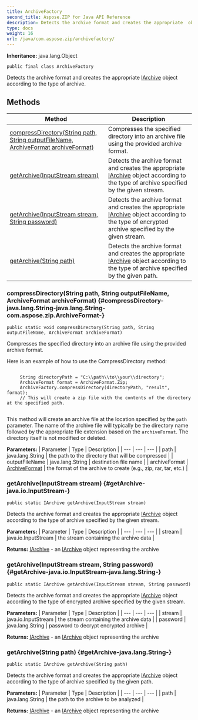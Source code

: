 ```yaml
---
title: ArchiveFactory
second_title: Aspose.ZIP for Java API Reference
description: Detects the archive format and creates the appropriate  object according to the type of archive.
type: docs
weight: 16
url: /java/com.aspose.zip/archivefactory/
---
```


**Inheritance:**
java.lang.Object
```
public final class ArchiveFactory
```

Detects the archive format and creates the appropriate [IArchive](../../com.aspose.zip/iarchive) object according to the type of archive.
## Methods

| Method | Description |
| --- | --- |
| [compressDirectory(String path, String outputFileName, ArchiveFormat archiveFormat)](#compressDirectory-java.lang.String-java.lang.String-com.aspose.zip.ArchiveFormat-) | Compresses the specified directory into an archive file using the provided archive format. |
| [getArchive(InputStream stream)](#getArchive-java.io.InputStream-) | Detects the archive format and creates the appropriate [IArchive](../../com.aspose.zip/iarchive) object according to the type of archive specified by the given stream. |
| [getArchive(InputStream stream, String password)](#getArchive-java.io.InputStream-java.lang.String-) | Detects the archive format and creates the appropriate [IArchive](../../com.aspose.zip/iarchive) object according to the type of encrypted archive specified by the given stream. |
| [getArchive(String path)](#getArchive-java.lang.String-) | Detects the archive format and creates the appropriate [IArchive](../../com.aspose.zip/iarchive) object according to the type of archive specified by the given path. |
### compressDirectory(String path, String outputFileName, ArchiveFormat archiveFormat) {#compressDirectory-java.lang.String-java.lang.String-com.aspose.zip.ArchiveFormat-}
```
public static void compressDirectory(String path, String outputFileName, ArchiveFormat archiveFormat)
```


Compresses the specified directory into an archive file using the provided archive format.

Here is an example of how to use the CompressDirectory method:

```

     String directoryPath = "C:\\path\\to\\your\\directory";
     ArchiveFormat format = ArchiveFormat.Zip;
     ArchiveFactory.compressDirectory(directoryPath, "result", format);
     // This will create a zip file with the contents of the directory at the specified path.
 
```

This method will create an archive file at the location specified by the `path` parameter. The name of the archive file will typically be the directory name followed by the appropriate file extension based on the `archiveFormat`. The directory itself is not modified or deleted.

**Parameters:**
| Parameter | Type | Description |
| --- | --- | --- |
| path | java.lang.String | the path to the directory that will be compressed |
| outputFileName | java.lang.String | destination file name |
| archiveFormat | [ArchiveFormat](../../com.aspose.zip/archiveformat) | the format of the archive to create (e.g., zip, rar, tar, etc.) |

### getArchive(InputStream stream) {#getArchive-java.io.InputStream-}
```
public static IArchive getArchive(InputStream stream)
```


Detects the archive format and creates the appropriate [IArchive](../../com.aspose.zip/iarchive) object according to the type of archive specified by the given stream.

**Parameters:**
| Parameter | Type | Description |
| --- | --- | --- |
| stream | java.io.InputStream | the stream containing the archive data |

**Returns:**
[IArchive](../../com.aspose.zip/iarchive) - an [IArchive](../../com.aspose.zip/iarchive) object representing the archive
### getArchive(InputStream stream, String password) {#getArchive-java.io.InputStream-java.lang.String-}
```
public static IArchive getArchive(InputStream stream, String password)
```


Detects the archive format and creates the appropriate [IArchive](../../com.aspose.zip/iarchive) object according to the type of encrypted archive specified by the given stream.

**Parameters:**
| Parameter | Type | Description |
| --- | --- | --- |
| stream | java.io.InputStream | the stream containing the archive data |
| password | java.lang.String | password to decrypt encrypted archive |

**Returns:**
[IArchive](../../com.aspose.zip/iarchive) - an [IArchive](../../com.aspose.zip/iarchive) object representing the archive
### getArchive(String path) {#getArchive-java.lang.String-}
```
public static IArchive getArchive(String path)
```


Detects the archive format and creates the appropriate [IArchive](../../com.aspose.zip/iarchive) object according to the type of archive specified by the given path.

**Parameters:**
| Parameter | Type | Description |
| --- | --- | --- |
| path | java.lang.String | the path to the archive to be analyzed |

**Returns:**
[IArchive](../../com.aspose.zip/iarchive) - an [IArchive](../../com.aspose.zip/iarchive) object representing the archive
